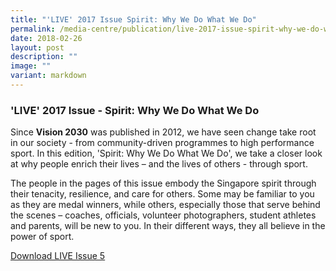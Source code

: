 ```yaml
---
title: "'LIVE' 2017 Issue Spirit: Why We Do What We Do"
permalink: /media-centre/publication/live-2017-issue-spirit-why-we-do-what-we-do/
date: 2018-02-26
layout: post
description: ""
image: ""
variant: markdown
---
```

### **'LIVE' 2017 Issue - Spirit: Why We Do What We Do**

Since **Vision 2030** was published in 2012, we have seen change take root in our society - from community-driven programmes to high performance sport. In this edition, 'Spirit: Why We Do What We Do', we take a closer look at why people enrich their lives – and the lives of others - through sport.

The people in the pages of this issue embody the Singapore spirit through their tenacity, resilience, and care for others. Some may be familiar to you as they are medal winners, while others, especially those that serve behind the scenes – coaches, officials, volunteer photographers, student athletes and parents, will be new to you. In their different ways, they all believe in the power of sport.

[Download LIVE Issue 5](/files/Media%20Centre/Publication/LIVE_Issue_5_compressed.pdf)